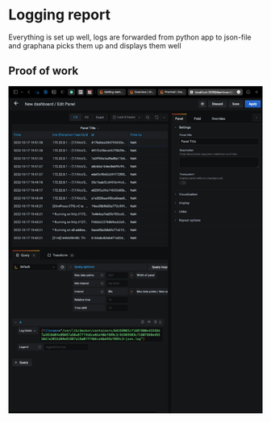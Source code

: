 # Logging report

Everything is set up well, logs are forwarded from python app to json-file and graphana picks them up and displays them well


## Proof of work

![Proof](./screenshots/grafana.png)